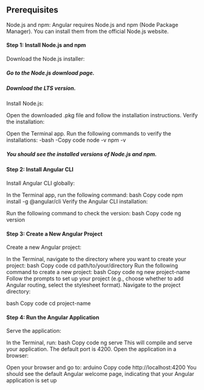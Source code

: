 ## Prerequisites
Node.js and npm: Angular requires Node.js and npm (Node Package Manager). You can install them from the official Node.js website.

#### Step 1: Install Node.js and npm
Download the Node.js installer:

##### Go to the Node.js download page.
##### Download the LTS version.
Install Node.js:

Open the downloaded .pkg file and follow the installation instructions.
Verify the installation:

Open the Terminal app.
Run the following commands to verify the installations:
-bash
-Copy code
node -v
 npm -v
##### You should see the installed versions of Node.js and npm.

#### Step 2: Install Angular CLI
Install Angular CLI globally:

In the Terminal app, run the following command:
bash
Copy code
npm install -g @angular/cli
Verify the Angular CLI installation:

Run the following command to check the version:
bash
Copy code
ng version
#### Step 3: Create a New Angular Project
Create a new Angular project:

In the Terminal, navigate to the directory where you want to create your project:
bash
Copy code
cd path/to/your/directory
Run the following command to create a new project:
bash
Copy code
ng new project-name
Follow the prompts to set up your project (e.g., choose whether to add Angular routing, select the stylesheet format).
Navigate to the project directory:

bash
Copy code
cd project-name
#### Step 4: Run the Angular Application
Serve the application:

In the Terminal, run:
bash
Copy code
ng serve
This will compile and serve your application. The default port is 4200.
Open the application in a browser:

Open your browser and go to:
arduino
Copy code
http://localhost:4200
You should see the default Angular welcome page, indicating that your Angular application is set up 
```


